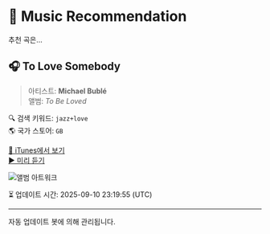
# 🎵 Music Recommendation

추천 곡은...

## 🎧 To Love Somebody  
> 아티스트: **Michael Bublé**  
> 앨범: _To Be Loved_  

🔍 검색 키워드: `jazz+love`  
🌎 국가 스토어: `GB`

[🔗 iTunes에서 보기](https://music.apple.com/gb/album/to-love-somebody/605526675?i=605526680&uo=4)  
[▶️ 미리 듣기](https://audio-ssl.itunes.apple.com/itunes-assets/AudioPreview112/v4/96/b0/59/96b059e1-9c7e-29d3-49da-a8744cd42fc6/mzaf_13601757601000793442.plus.aac.p.m4a)

![앨범 아트워크](https://is1-ssl.mzstatic.com/image/thumb/Music/v4/27/75/f5/2775f5b3-8f62-aaf8-9743-46be49cbbc1b/093624944799.jpg/100x100bb.jpg)

⏳ 업데이트 시간: 2025-09-10 23:19:55 (UTC)

---
자동 업데이트 봇에 의해 관리됩니다.
